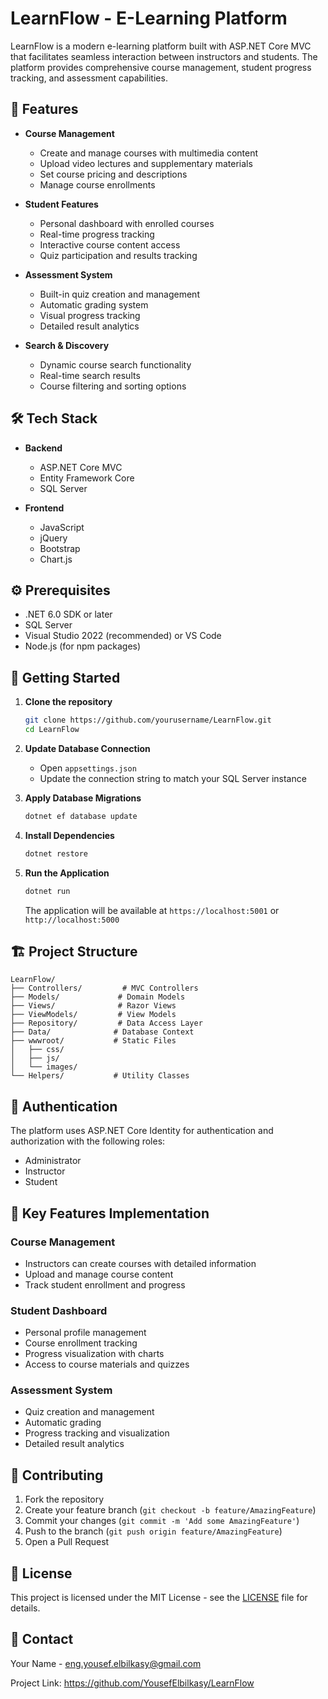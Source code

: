 # LearnFlow - E-Learning Platform

LearnFlow is a modern e-learning platform built with ASP.NET Core MVC that facilitates seamless interaction between instructors and students. The platform provides comprehensive course management, student progress tracking, and assessment capabilities.

## 🚀 Features

- **Course Management**
  - Create and manage courses with multimedia content
  - Upload video lectures and supplementary materials
  - Set course pricing and descriptions
  - Manage course enrollments

- **Student Features**
  - Personal dashboard with enrolled courses
  - Real-time progress tracking
  - Interactive course content access
  - Quiz participation and results tracking

- **Assessment System**
  - Built-in quiz creation and management
  - Automatic grading system
  - Visual progress tracking
  - Detailed result analytics

- **Search & Discovery**
  - Dynamic course search functionality
  - Real-time search results
  - Course filtering and sorting options

## 🛠️ Tech Stack

- **Backend**
  - ASP.NET Core MVC
  - Entity Framework Core
  - SQL Server

- **Frontend**
  - JavaScript
  - jQuery
  - Bootstrap
  - Chart.js

## ⚙️ Prerequisites

- .NET 6.0 SDK or later
- SQL Server
- Visual Studio 2022 (recommended) or VS Code
- Node.js (for npm packages)

## 🚦 Getting Started

1. **Clone the repository**
   ```bash
   git clone https://github.com/yourusername/LearnFlow.git
   cd LearnFlow
   ```

2. **Update Database Connection**
   - Open `appsettings.json`
   - Update the connection string to match your SQL Server instance

3. **Apply Database Migrations**
   ```bash
   dotnet ef database update
   ```

4. **Install Dependencies**
   ```bash
   dotnet restore
   ```

5. **Run the Application**
   ```bash
   dotnet run
   ```

   The application will be available at `https://localhost:5001` or `http://localhost:5000`

## 🏗️ Project Structure

```
LearnFlow/
├── Controllers/         # MVC Controllers
├── Models/             # Domain Models
├── Views/              # Razor Views
├── ViewModels/         # View Models
├── Repository/         # Data Access Layer
├── Data/              # Database Context
├── wwwroot/           # Static Files
│   ├── css/
│   ├── js/
│   └── images/
└── Helpers/           # Utility Classes
```

## 🔐 Authentication

The platform uses ASP.NET Core Identity for authentication and authorization with the following roles:
- Administrator
- Instructor
- Student

## 🎯 Key Features Implementation

### Course Management
- Instructors can create courses with detailed information
- Upload and manage course content
- Track student enrollment and progress

### Student Dashboard
- Personal profile management
- Course enrollment tracking
- Progress visualization with charts
- Access to course materials and quizzes

### Assessment System
- Quiz creation and management
- Automatic grading
- Progress tracking and visualization
- Detailed result analytics

## 🤝 Contributing

1. Fork the repository
2. Create your feature branch (`git checkout -b feature/AmazingFeature`)
3. Commit your changes (`git commit -m 'Add some AmazingFeature'`)
4. Push to the branch (`git push origin feature/AmazingFeature`)
5. Open a Pull Request

## 📝 License

This project is licensed under the MIT License - see the [LICENSE](LICENSE) file for details.

## 📧 Contact

Your Name - eng.yousef.elbilkasy@gmail.com

Project Link: https://github.com/YousefElbilkasy/LearnFlow
